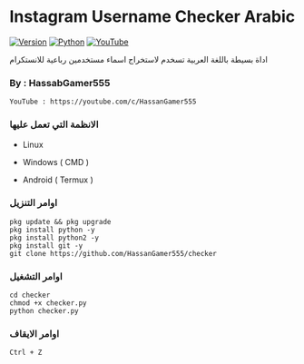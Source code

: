 # Instagram Username Checker Arabic

[![Version](https://img.shields.io/badge/Version-v1.0.0-blue)]()
[![Python](https://img.shields.io/badge/Python-v%2B-blue)]()
[![YouTube](https://img.shields.io/badge/YouTube-red)](https://youtube.com/c/HassanGamer555)


اداة بسيطة باللغة العربية تسخدم لاستخراج اسماء مستخدمين رباعية للانستكرام

### By : HassabGamer555

```
YouTube : https://youtube.com/c/HassanGamer555
```

### الانظمة التي تعمل عليها

- Linux

- Windows ( CMD ) 

- Android ( Termux ) 

### اوامر التنزيل

```
pkg update && pkg upgrade
pkg install python -y
pkg install python2 -y
pkg install git -y
git clone https://github.com/HassanGamer555/checker
```


### اوامر التشغيل

```
cd checker 
chmod +x checker.py
python checker.py
```

### اوامر الايقاف

```
Ctrl + Z
```
